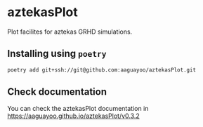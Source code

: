 # aztekasPlot
Plot facilites for aztekas GRHD simulations.

## Installing using `poetry`
```bash
poetry add git+ssh://git@github.com:aaguayoo/aztekasPlot.git
```

## Check documentation

You can check the aztekasPlot documentation in https://aaguayoo.github.io/aztekasPlot/v0.3.2
